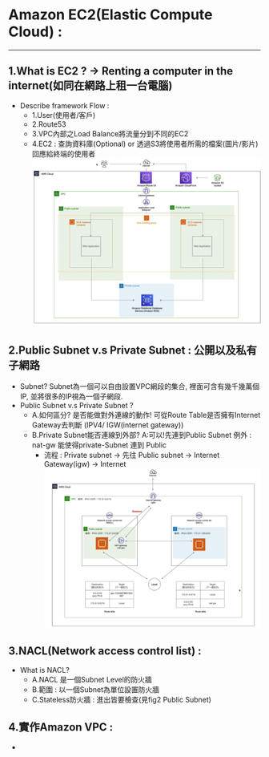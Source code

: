 # Amazon EC2(Elastic Compute Cloud) : 
<hr/>

## 1.What is EC2 ? -> Renting a computer in the internet(如同在網路上租一台電腦) 

- Describe framework Flow : <BR>
    - 1.User(使用者/客戶) <BR>
    - 2.Route53 <BR>
    - 3.VPC內部之Load Balance將流量分到不同的EC2 <BR>
    - 4.EC2 : 查詢資料庫(Optional) or 透過S3將使用者所需的檔案(圖片/影片)回應給終端的使用者 <BR>
![image](../data/img/VPC/framework_with_VPC.png)

  
## 2.Public Subnet v.s Private Subnet  : 公開以及私有子網路 
- Subnet?  Subnet為一個可以自由設置VPC網段的集合, 裡面可含有幾千幾萬個IP, 並將很多的IP視為一個子網段.
- Public Subnet v.s Private Subnet ?
    - A.如何區分? 是否能做對外連線的動作!
        可從Route Table是否擁有Internet Gateway去判斷 (IPV4/ IGW(internet gateway))
    - B.Private Subnet能否連線到外部? A:可以!先連到Public Subnet 例外 : nat-gw 能使得private-Subnet 連到 Public
        - 流程 : Private subnet -> 先往 Public subnet -> Internet Gateway(igw) -> Internet
![image](../data/img/VPC/VPC_PublicPrivate_Subnet.png)


## 3.NACL(Network access control list) : 
- What is NACL?
    - A.NACL 是一個Subnet Level的防火牆
    - B.範圍 : 以一個Subnet為單位設置防火牆 
    - C.Stateless防火牆 : 進出皆要檢查(見fig2 Public Subnet)


## 4.實作Amazon VPC : 
- 